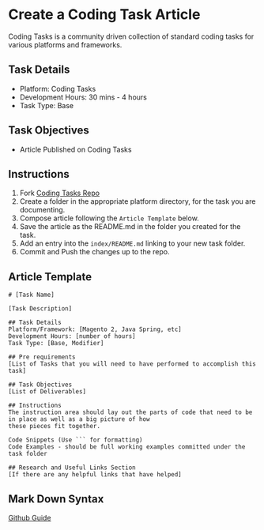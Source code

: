 # Create a Coding Task Article

Coding Tasks is a community driven collection of standard coding tasks for various platforms and frameworks.


## Task Details
- Platform: Coding Tasks
- Development Hours: 30 mins - 4 hours
- Task Type: Base

## Task Objectives 
- Article Published on Coding Tasks

## Instructions
1. Fork [Coding Tasks Repo](https://github.com/neverbehind/codingtasks)
1. Create a folder in the appropriate platform directory, for the task you are documenting.
1. Compose article following the `Article Template` below.
1. Save the article as the README.md in the folder you created for the task.
1. Add an entry into the `index/README.md` linking to your new task folder.
1. Commit and Push the changes up to the repo. 
 

## Article Template

    # [Task Name]
    
    [Task Description]
         
    ## Task Details  
    Platform/Framework: [Magento 2, Java Spring, etc]
    Development Hours: [number of hours]
    Task Type: [Base, Modifier]

    ## Pre requirements
    [List of Tasks that you will need to have performed to accomplish this task]
     
    ## Task Objectives
    [List of Deliverables]
     
    ## Instructions
    The instruction area should lay out the parts of code that need to be in place as well as a big picture of how 
    these pieces fit together. 
     
    Code Snippets (Use ``` for formatting)
    Code Examples - should be full working examples committed under the task folder     
     
    ## Research and Useful Links Section
    [If there are any helpful links that have helped]
    
    
## Mark Down Syntax
[Github Guide](https://guides.github.com/features/mastering-markdown/)